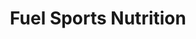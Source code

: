 ---
title: "Fuel Sports Nutrition"
url: /appleton/fuel-sports-nutrition/
shop: nutrition supplements
---